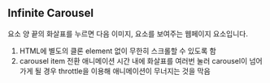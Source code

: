 ## Infinite Carousel  
요소 양 끝의 화살표를 누르면 다음 이미지, 요소를 보여주는 웹페이지 요소입니다.  

1. HTML에 별도의 클론 element 없이 무한히 스크롤할 수 있도록 함
2. carousel item 전환 애니메이션 시간 내에 화살표를 여러번 눌러 carousel이 넘어가게 될 경우 throttle을 이용해 애니메이션이 무너지는 것을 막음
